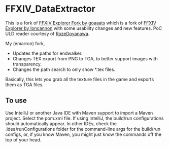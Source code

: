 FFXIV_DataExtractor
===================


This is a fork of [FFXIV Explorer Fork by goaaats](https://github.com/goaaats/ffxiv-explorer-fork) which is a fork of [FFXIV Explorer by Ioncannon](https://bitbucket.org/Ioncannon/ffxiv-explorer/overview) with some usability changes and new features.
PoC ULD reader courtesy of [RozeDoyanawa](https://github.com/RozeDoyanawa).

My (emarron) fork,

* Updates the paths for endwalker.
* Changes TEX export from PNG to TGA, to better support images with transparency.
* Changes the path search to only show *.tex files.

Basically, this lets you grab all the texture files in the game and exports them as TGA files.




## To use
Use IntelliJ or another Java IDE with Maven support to import a Maven project.
Select the pom.xml file. If using IntelliJ, the build/run configurations should
automatically appear. In other IDEs, check the .idea/runConfigurations folder
for the command-line args for the build/run configs, or, if you know Maven, you
might just know the commands off the top of your head.
